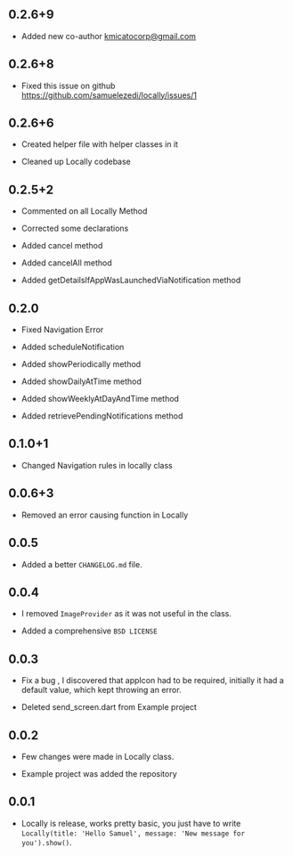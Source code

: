 ## 0.2.6+9

* Added new co-author kmicatocorp@gmail.com

## 0.2.6+8

* Fixed this issue on github https://github.com/samuelezedi/locally/issues/1

## 0.2.6+6

* Created helper file with helper classes in it

* Cleaned up Locally codebase


## 0.2.5+2

* Commented on all Locally Method

* Corrected some declarations

* Added cancel method

* Added cancelAll method

* Added getDetailsIfAppWasLaunchedViaNotification method


## 0.2.0

* Fixed Navigation Error

* Added scheduleNotification

* Added showPeriodically method

* Added showDailyAtTime method

* Added showWeeklyAtDayAndTime method

* Added retrievePendingNotifications method

## 0.1.0+1

* Changed Navigation rules in locally class


## 0.0.6+3

* Removed an error causing function in Locally

## 0.0.5

* Added a better `CHANGELOG.md` file.

## 0.0.4

* I removed `ImageProvider` as it was not useful in the class.

* Added a comprehensive `BSD LICENSE`

## 0.0.3

* Fix a bug , I discovered that appIcon had to be required, initially it had a default value, which kept throwing an error.

* Deleted send_screen.dart from Example project

## 0.0.2

* Few changes were made in Locally class.

* Example project was added the repository


## 0.0.1

* Locally is release, works pretty basic, you just have to write `Locally(title: 'Hello Samuel', message: 'New message for you').show()`.


